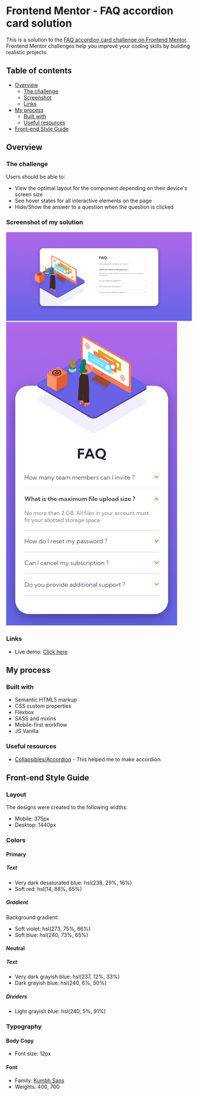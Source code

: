 # Frontend Mentor - FAQ accordion card solution

This is a solution to the [FAQ accordion card challenge on Frontend Mentor](https://www.frontendmentor.io/challenges/faq-accordion-card-XlyjD0Oam). Frontend Mentor challenges help you improve your coding skills by building realistic projects. 

## Table of contents

- [Overview](#overview)
  - [The challenge](#the-challenge)
  - [Screenshot](#screenshot)
  - [Links](#links)
- [My process](#my-process)
  - [Built with](#built-with)
  - [Useful resources](#useful-resources)
- [Front-end Style Guide](#Front-end-Style-Guide)

## Overview

### The challenge

Users should be able to:

- View the optimal layout for the component depending on their device's screen size
- See hover states for all interactive elements on the page
- Hide/Show the answer to a question when the question is clicked

### Screenshot of my solution

![](./screenshots/desktop-screenshot.png)
![](./screenshots/mobile-screenshot.png)

### Links

- Live demo: [Click here](https://marinvcq.github.io/faq-accordion-card/)

## My process

### Built with

- Semantic HTML5 markup
- CSS custom properties
- Flexbox
- SASS and mixins
- Mobile-first workflow
- JS Vanilla

### Useful resources

- [Collapsibles/Accordion](https://www.w3schools.com/howto/howto_js_accordion.asp) - This helped me to make accordion.

## Front-end Style Guide


### Layout

The designs were created to the following widths:

- Mobile: 375px
- Desktop: 1440px

### Colors

#### Primary

##### Text

- Very dark desaturated blue: hsl(238, 29%, 16%)
- Soft red: hsl(14, 88%, 65%)

##### Gradient

Background gradient:

- Soft violet: hsl(273, 75%, 66%)
- Soft blue: hsl(240, 73%, 65%)

#### Neutral

##### Text

- Very dark grayish blue: hsl(237, 12%, 33%)
- Dark grayish blue: hsl(240, 6%, 50%)

##### Dividers

- Light grayish blue: hsl(240, 5%, 91%)

### Typography

#### Body Copy

- Font size: 12px

#### Font

- Family: [Kumbh Sans](https://fonts.google.com/specimen/Kumbh+Sans)
- Weights: 400, 700

